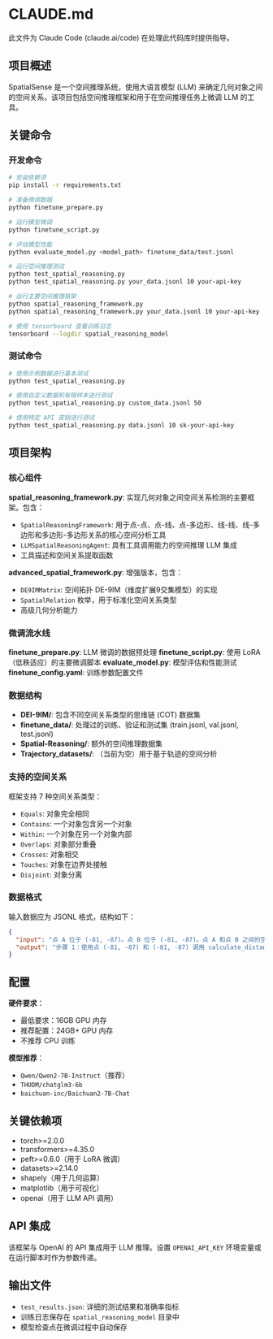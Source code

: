 # CLAUDE.md

此文件为 Claude Code (claude.ai/code) 在处理此代码库时提供指导。

## 项目概述

SpatialSense 是一个空间推理系统，使用大语言模型 (LLM) 来确定几何对象之间的空间关系。该项目包括空间推理框架和用于在空间推理任务上微调 LLM 的工具。

## 关键命令

### 开发命令
```bash
# 安装依赖项
pip install -r requirements.txt

# 准备微调数据
python finetune_prepare.py

# 运行模型微调
python finetune_script.py

# 评估模型性能
python evaluate_model.py <model_path> finetune_data/test.jsonl

# 运行空间推理测试
python test_spatial_reasoning.py
python test_spatial_reasoning.py your_data.jsonl 10 your-api-key

# 运行主要空间推理框架
python spatial_reasoning_framework.py
python spatial_reasoning_framework.py your_data.jsonl 10 your-api-key

# 使用 tensorboard 查看训练日志
tensorboard --logdir spatial_reasoning_model
```

### 测试命令
```bash
# 使用示例数据进行基本测试
python test_spatial_reasoning.py

# 使用自定义数据和有限样本进行测试
python test_spatial_reasoning.py custom_data.jsonl 50

# 使用特定 API 密钥进行测试
python test_spatial_reasoning.py data.jsonl 10 sk-your-api-key
```

## 项目架构

### 核心组件

**spatial_reasoning_framework.py**: 实现几何对象之间空间关系检测的主要框架。包含：
- `SpatialReasoningFramework`: 用于点-点、点-线、点-多边形、线-线、线-多边形和多边形-多边形关系的核心空间分析工具
- `LLMSpatialReasoningAgent`: 具有工具调用能力的空间推理 LLM 集成
- 工具描述和空间关系提取函数

**advanced_spatial_framework.py**: 增强版本，包含：
- `DE9IMMatrix`: 空间拓扑 DE-9IM（维度扩展9交集模型）的实现
- `SpatialRelation` 枚举，用于标准化空间关系类型
- 高级几何分析能力

### 微调流水线

**finetune_prepare.py**: LLM 微调的数据预处理
**finetune_script.py**: 使用 LoRA（低秩适应）的主要微调脚本
**evaluate_model.py**: 模型评估和性能测试
**finetune_config.yaml**: 训练参数配置文件

### 数据结构

- **DEI-9IM/**: 包含不同空间关系类型的思维链 (COT) 数据集
- **finetune_data/**: 处理过的训练、验证和测试集 (train.jsonl, val.jsonl, test.jsonl)
- **Spatial-Reasoning/**: 额外的空间推理数据集
- **Trajectory_datasets/**: （当前为空）用于基于轨迹的空间分析

### 支持的空间关系

框架支持 7 种空间关系类型：
- `Equals`: 对象完全相同
- `Contains`: 一个对象包含另一个对象
- `Within`: 一个对象在另一个对象内部
- `Overlaps`: 对象部分重叠
- `Crosses`: 对象相交
- `Touches`: 对象在边界处接触
- `Disjoint`: 对象分离

### 数据格式

输入数据应为 JSONL 格式，结构如下：
```json
{
  "input": "点 A 位于 (-81, -87)。点 B 位于 (-81, -87)。点 A 和点 B 之间的空间关系是什么？",
  "output": "步骤 1：使用点 (-81, -87) 和 (-81, -87) 调用 calculate_distance 工具\n→ 工具返回：0.00\n步骤 2：由于距离 = 0，空间关系是 'Equals'。"
}
```

## 配置

**硬件要求**：
- 最低要求：16GB GPU 内存
- 推荐配置：24GB+ GPU 内存
- 不推荐 CPU 训练

**模型推荐**：
- `Qwen/Qwen2-7B-Instruct`（推荐）
- `THUDM/chatglm3-6b`
- `baichuan-inc/Baichuan2-7B-Chat`

## 关键依赖项

- torch>=2.0.0
- transformers>=4.35.0
- peft>=0.6.0（用于 LoRA 微调）
- datasets>=2.14.0
- shapely（用于几何运算）
- matplotlib（用于可视化）
- openai（用于 LLM API 调用）

## API 集成

该框架与 OpenAI 的 API 集成用于 LLM 推理。设置 `OPENAI_API_KEY` 环境变量或在运行脚本时作为参数传递。

## 输出文件

- `test_results.json`: 详细的测试结果和准确率指标
- 训练日志保存在 `spatial_reasoning_model` 目录中
- 模型检查点在微调过程中自动保存